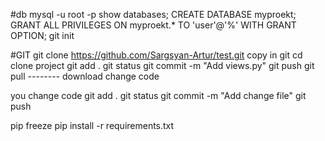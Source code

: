 #db 
  mysql -u root -p
  show databases;
  CREATE DATABASE myproekt;
  GRANT ALL PRIVILEGES ON myproekt.* TO 'user'@'%' WITH GRANT OPTION;
  git init
   
 #GIT
   git clone https://github.com/Sargsyan-Artur/test.git copy in git
   cd clone project
   git add .
   git status
   git commit -m "Add views.py"
   git push
git pull -------- download change code


you change code
git add .
git status
git commit -m "Add change file"
git push

pip freeze
pip install -r requirements.txt